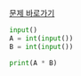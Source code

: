 [문제 바로가기](https://boj.kr/22193)

```python
input()
A = int(input())
B = int(input())

print(A * B)
```